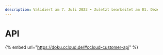 ```yaml
---
description: Validiert am 7. Juli 2023 • Zuletzt bearbeitet am 01. Dezember 2023
---
```


# API

{% embed url="https://doku.ccloud.de/#ccloud-customer-api" %}

